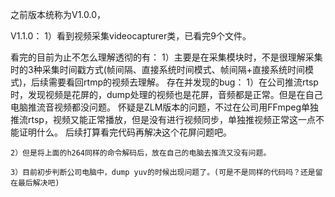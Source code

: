 之前版本统称为V1.0.0，

V1.1.0：
	1）看到视频采集videocapturer类，已看完9个文件。
	
看完的目前为止不怎么理解透彻的有：
	1）主要是在采集模块时，不是很理解采集时的3种采集时间戳方式(帧间隔、直接系统时间模式、帧间隔+直接系统时间模式)，后续需要看回rtmp的视频去理解。
存在并发现的bug：
	1）在公司推流rtsp时，发现视频是花屏的，dump处理的视频也是花屏，音频都是正常。但是在自己电脑推流音视频都没问题。
	怀疑是ZLM版本的问题，不过在公司用FFmpeg单独推流rtsp，视频又能正常播放，但是没有进行视频同步，单独推视频正常这一点不能证明什么。
	后续打算看完代码再解决这个花屏问题吧。
	
	2）但是将上面的h264同样的命令解码后，放在自己的电脑去推流又没有问题。
	
	3）目前初步判断公司电脑中，dump yuv的时候出现问题了。(可是不是同样的代码吗？还是留在最后解决吧)